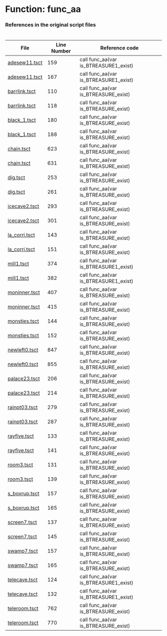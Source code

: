 # Function: func_aa 
### References in the original script files

#

| File | Line Number | Reference code |
| --- | --- | --- |
| [adesew11.tsct](../../../out/adesew11.tsct#L159) | 159 | call func_aa(var is_BTREASURE1_exist) |
| [adesew11.tsct](../../../out/adesew11.tsct#L167) | 167 | call func_aa(var is_BTREASURE1_exist) |
| [barrlink.tsct](../../../out/barrlink.tsct#L110) | 110 | call func_aa(var is_BTREASURE_exist) |
| [barrlink.tsct](../../../out/barrlink.tsct#L118) | 118 | call func_aa(var is_BTREASURE_exist) |
| [black_1.tsct](../../../out/black_1.tsct#L180) | 180 | call func_aa(var is_BTREASURE_exist) |
| [black_1.tsct](../../../out/black_1.tsct#L188) | 188 | call func_aa(var is_BTREASURE_exist) |
| [chain.tsct](../../../out/chain.tsct#L623) | 623 | call func_aa(var is_BTREASURE_exist) |
| [chain.tsct](../../../out/chain.tsct#L631) | 631 | call func_aa(var is_BTREASURE_exist) |
| [dig.tsct](../../../out/dig.tsct#L253) | 253 | call func_aa(var is_BTREASURE_exist) |
| [dig.tsct](../../../out/dig.tsct#L261) | 261 | call func_aa(var is_BTREASURE_exist) |
| [icecave2.tsct](../../../out/icecave2.tsct#L293) | 293 | call func_aa(var is_BTREASURE_exist) |
| [icecave2.tsct](../../../out/icecave2.tsct#L301) | 301 | call func_aa(var is_BTREASURE_exist) |
| [la_corri.tsct](../../../out/la_corri.tsct#L143) | 143 | call func_aa(var is_BTREASURE_exist) |
| [la_corri.tsct](../../../out/la_corri.tsct#L151) | 151 | call func_aa(var is_BTREASURE_exist) |
| [mill1.tsct](../../../out/mill1.tsct#L374) | 374 | call func_aa(var is_BTREASURE1_exist) |
| [mill1.tsct](../../../out/mill1.tsct#L382) | 382 | call func_aa(var is_BTREASURE1_exist) |
| [moninner.tsct](../../../out/moninner.tsct#L407) | 407 | call func_aa(var is_BTREASURE_exist) |
| [moninner.tsct](../../../out/moninner.tsct#L415) | 415 | call func_aa(var is_BTREASURE_exist) |
| [monsties.tsct](../../../out/monsties.tsct#L144) | 144 | call func_aa(var is_BTREASURE_exist) |
| [monsties.tsct](../../../out/monsties.tsct#L152) | 152 | call func_aa(var is_BTREASURE_exist) |
| [newleft0.tsct](../../../out/newleft0.tsct#L847) | 847 | call func_aa(var is_BTREASURE_exist) |
| [newleft0.tsct](../../../out/newleft0.tsct#L855) | 855 | call func_aa(var is_BTREASURE_exist) |
| [palace23.tsct](../../../out/palace23.tsct#L206) | 206 | call func_aa(var is_BTREASURE_exist) |
| [palace23.tsct](../../../out/palace23.tsct#L214) | 214 | call func_aa(var is_BTREASURE_exist) |
| [rainpt03.tsct](../../../out/rainpt03.tsct#L279) | 279 | call func_aa(var is_BTREASURE_exist) |
| [rainpt03.tsct](../../../out/rainpt03.tsct#L287) | 287 | call func_aa(var is_BTREASURE_exist) |
| [rayfive.tsct](../../../out/rayfive.tsct#L133) | 133 | call func_aa(var is_BTREASURE_exist) |
| [rayfive.tsct](../../../out/rayfive.tsct#L141) | 141 | call func_aa(var is_BTREASURE_exist) |
| [room3.tsct](../../../out/room3.tsct#L131) | 131 | call func_aa(var is_BTREASURE_exist) |
| [room3.tsct](../../../out/room3.tsct#L139) | 139 | call func_aa(var is_BTREASURE_exist) |
| [s_boxrup.tsct](../../../out/s_boxrup.tsct#L157) | 157 | call func_aa(var is_BTREASURE_exist) |
| [s_boxrup.tsct](../../../out/s_boxrup.tsct#L165) | 165 | call func_aa(var is_BTREASURE_exist) |
| [screen7.tsct](../../../out/screen7.tsct#L137) | 137 | call func_aa(var is_BTREASURE_exist) |
| [screen7.tsct](../../../out/screen7.tsct#L145) | 145 | call func_aa(var is_BTREASURE_exist) |
| [swamp7.tsct](../../../out/swamp7.tsct#L157) | 157 | call func_aa(var is_BTREASURE_exist) |
| [swamp7.tsct](../../../out/swamp7.tsct#L165) | 165 | call func_aa(var is_BTREASURE_exist) |
| [telecave.tsct](../../../out/telecave.tsct#L124) | 124 | call func_aa(var is_BTREASURE1_exist) |
| [telecave.tsct](../../../out/telecave.tsct#L132) | 132 | call func_aa(var is_BTREASURE1_exist) |
| [teleroom.tsct](../../../out/teleroom.tsct#L762) | 762 | call func_aa(var is_BTREASURE_exist) |
| [teleroom.tsct](../../../out/teleroom.tsct#L770) | 770 | call func_aa(var is_BTREASURE_exist) |
